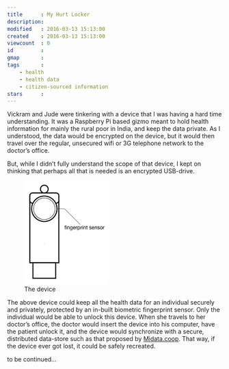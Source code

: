 ```yaml
---
title      : My Hurt Locker
description: 
modified   : 2016-03-13 15:13:00
created    : 2016-03-13 15:13:00
viewcount  : 0
id         : 
gmap       : 
tags       :
    - health
    - health data
    - citizen-sourced information
stars      : 
---
```


Vickram and Jude were tinkering with a device that I was having a hard time understanding. It was a Raspberry Pi based gizmo meant to hold health information for mainly the rural poor in India, and keep the data private. As I understood, the data would be encrypted on the device, but it would then travel over the regular, unsecured wifi or 3G telephone network to the doctor’s office.

But, while I didn’t fully understand the scope of that device, I kept on thinking that perhaps all that is needed is an encrypted USB-drive.

<figure>
    <img src="img/usb.png">
    <figcaption>The device</figcaption>
</figure>

The above device could keep all the health data for an individual securely and privately, protected by an in-built biometric fingerprint sensor. Only the individual would be able to unlock this device. When she travels to her doctor’s office, the doctor would insert the device into his computer, have the patient unlock it, and the device would synchronize with a secure, distributed data-store such as that proposed by [Midata.coop](http://midata.coop). That way, if the device ever got lost, it could be safely recreated.

to be continued…
